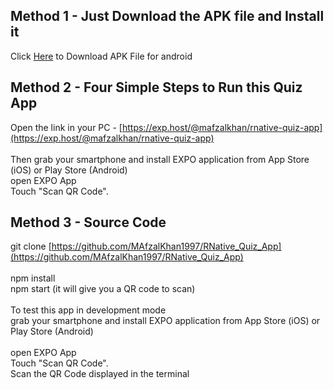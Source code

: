 ## Method 1 - Just Download the APK file and Install it
Click [Here](https://expo.io/artifacts/4b61c44a-03b2-49a7-96a0-9f15fa3fe3fb) to Download APK File for android

## Method 2 - Four Simple Steps to Run this Quiz App
Open the link in your PC - [https://exp.host/@mafzalkhan/rnative-quiz-app](https://exp.host/@mafzalkhan/rnative-quiz-app)
<br/><br/>
Then grab your smartphone and install EXPO application from App Store (iOS) or Play Store (Android)
<br/>
open EXPO App
<br/>
Touch "Scan QR Code".

## Method 3 - Source Code
git clone [https://github.com/MAfzalKhan1997/RNative_Quiz_App](https://github.com/MAfzalKhan1997/RNative_Quiz_App)
<br/><br/>
npm install
<br/>
npm start (it will give you a QR code to scan)
<br/><br/>
To test this app in development mode
<br/>
grab your smartphone and install EXPO application from App Store (iOS) or Play Store (Android)
<br/><br/>
open EXPO App
<br/>
Touch "Scan QR Code".
<br/>
Scan the QR Code displayed in the terminal
